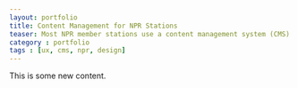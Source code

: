 ```yaml
---
layout: portfolio
title: Content Management for NPR Stations
teaser: Most NPR member stations use a content management system (CMS) based on Drupal to manage their websites. I redesigned key parts of this CMS to make content-creation simpler and more intuitive.
category : portfolio
tags : [ux, cms, npr, design]
---
```


This is some new content.